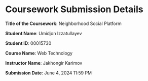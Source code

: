 # Coursework Submission Details

**Title of the Coursework**: Neighborhood Social Platform

**Student Name**: Umidjon Izzatullayev

**Student ID**: 00015730

**Course Name**: Web Technology

**Instructor Name**: Jakhongir Karimov

**Submission Date**: June 4, 2024 11:59 PM
